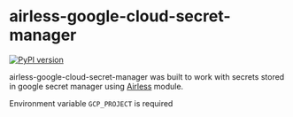 # airless-google-cloud-secret-manager

[![PyPI version](https://badge.fury.io/py/airless-google-cloud-secret-manager.svg)](https://badge.fury.io/py/airless-google-cloud-secret-manager)

airless-google-cloud-secret-manager was built to work with secrets stored in google secret manager using [Airless](https://github.com/astercapital/airless) module.


Environment variable `GCP_PROJECT` is required